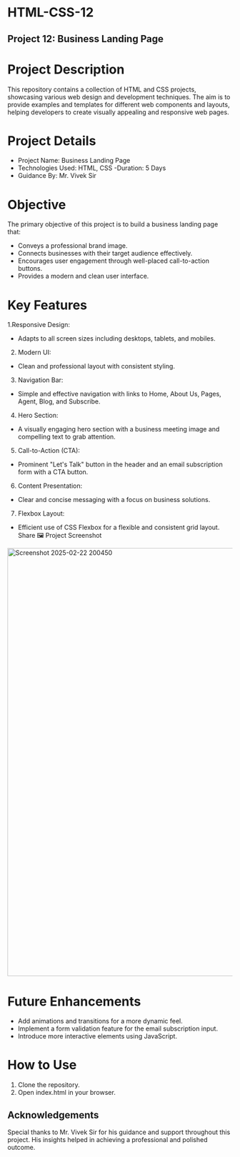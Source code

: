 # HTML-CSS-12 
## Project 12: Business Landing Page
# Project Description
This repository contains a collection of HTML and CSS projects, showcasing various web design and development techniques. The aim is to provide examples and templates for different web components and layouts, 
helping developers to create visually appealing and responsive web pages.
# Project Details
- Project Name: Business Landing Page
- Technologies Used: HTML, CSS
-Duration: 5 Days
- Guidance By: Mr. Vivek Sir
# Objective
The primary objective of this project is to build a business landing page that:
- Conveys a professional brand image.
- Connects businesses with their target audience effectively.
- Encourages user engagement through well-placed call-to-action buttons.
- Provides a modern and clean user interface.
# Key Features
1.Responsive Design:
- Adapts to all screen sizes including desktops, tablets, and mobiles.
2. Modern UI:
- Clean and professional layout with consistent styling.
3. Navigation Bar:
- Simple and effective navigation with links to Home, About Us, Pages, Agent, Blog, and Subscribe.
4. Hero Section:
- A visually engaging hero section with a business meeting image and compelling text to grab attention.
5. Call-to-Action (CTA):
- Prominent "Let's Talk" button in the header and an email subscription form with a CTA button.
6. Content Presentation:
- Clear and concise messaging with a focus on business solutions.
7. Flexbox Layout:
- Efficient use of CSS Flexbox for a flexible and consistent grid layout.
  Share
🖼 Project Screenshot
<img width="959" alt="Screenshot 2025-02-22 200450" src="https://github.com/user-attachments/assets/45db4d75-d186-49fe-b44a-1471ef89a271" />

# Future Enhancements
- Add animations and transitions for a more dynamic feel.
- Implement a form validation feature for the email subscription input.
- Introduce more interactive elements using JavaScript.
# How to Use
1. Clone the repository.
2. Open index.html in your browser.
## Acknowledgements
Special thanks to Mr. Vivek Sir for his guidance and support throughout this project. His insights helped in achieving a professional and polished outcome.

